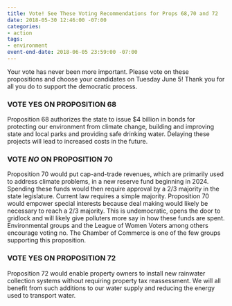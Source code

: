 ```yaml
---
title: Vote! See These Voting Recommendations for Props 68,70 and 72
date: 2018-05-30 12:46:00 -07:00
categories:
- action
tags:
- environment
event-end-date: 2018-06-05 23:59:00 -07:00
---
```


Your vote has never been more important.  Please vote on these propositions and choose your candidates on Tuesday June 5!  Thank you for all you do to support the democratic process.  

### VOTE YES ON PROPOSITION 68
Proposition 68 authorizes the state to issue $4 billion in bonds for protecting our environment from climate change, building and improving state and local parks and providing safe drinking water. Delaying these projects will lead to increased costs in the future.  

### VOTE **_NO_** ON PROPOSITION 70
Proposition 70 would put cap-and-trade revenues, which are primarily used to address climate problems, in a new reserve fund beginning in 2024. Spending these funds would then require approval by a 2/3 majority in the state legislature. Current law requires a simple majority. Proposition 70 would empower special interests because deal making would likely be necessary to reach a 2/3 majority. This is undemocratic, opens the door to gridlock and will likely give polluters more say in how these funds are spent. Environmental groups and the League of Women Voters among others encourage voting no. The Chamber of Commerce is one of the few groups supporting this proposition.  

### VOTE YES ON PROPOSITION 72
Proposition 72 would enable property owners to install new rainwater collection systems without requiring property tax reassessment. We will all benefit from such additions to our water supply and reducing the energy used to transport water.  